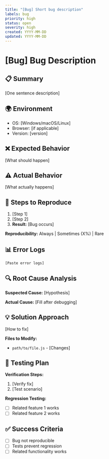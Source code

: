 ```yaml
---
title: "[Bug] Short bug description"
labels: bug
priority: high
status: open
severity: high
created: YYYY-MM-DD
updated: YYYY-MM-DD
---
```


# [Bug] Bug Description

## 📋 Summary
[One sentence description]

## 🌍 Environment
- OS: [Windows/macOS/Linux]
- Browser: [if applicable]
- Version: [version]

## ❌ Expected Behavior
[What should happen]

## ⚠️ Actual Behavior
[What actually happens]

## 🔄 Steps to Reproduce
1. [Step 1]
2. [Step 2]
3. **Result:** [Bug occurs]

**Reproducibility:** Always | Sometimes (X%) | Rare

## 📊 Error Logs
```
[Paste error logs]
```

## 🔍 Root Cause Analysis

**Suspected Cause:**
[Hypothesis]

**Actual Cause:**
[Fill after debugging]

## 💡 Solution Approach
[How to fix]

**Files to Modify:**
- `path/to/file.js` - [Changes]

## 🧪 Testing Plan

**Verification Steps:**
1. [Verify fix]
2. [Test scenario]

**Regression Testing:**
- [ ] Related feature 1 works
- [ ] Related feature 2 works

## ✅ Success Criteria
- [ ] Bug not reproducible
- [ ] Tests prevent regression
- [ ] Related functionality works
